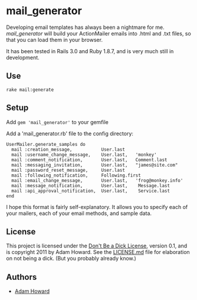 # mail_generator

Developing email templates has always been a nightmare for me. _mail_generator_ will build your ActionMailer emails into .html and .txt files, so that you can load them in your browser.

It has been tested in Rails 3.0 and Ruby 1.8.7, and is very much still in development.

## Use

    rake mail:generate

## Setup

Add `gem 'mail_generator'` to your gemfile

Add a 'mail_generator.rb' file to the config directory:

    UserMailer.generate_samples do
      mail :creation_message,           User.last
      mail :username_change_message,    User.last,   'monkey'
      mail :comment_notification,       User.last,   Comment.last
      mail :messaging_invitation,       User.last,   "james@site.com"
      mail :password_reset_message,     User.last
      mail :following_notification,     Following.first
      mail :email_change_message,       User.last,   'frog@monkey.info'
      mail :message_notification,       User.last,    Message.last
      mail :api_approval_notification,  User.last,    Service.last
    end

I hope this format is fairly self-explanatory. It allows you to specify each of your mailers, each of your email methods, and sample data.



## License

This project is licensed under the [Don't Be a Dick License][0], version 0.1, and is copyright 2011 by Adam Howard. See the [LICENSE.md][0] file for elaboration on not being a dick.  (But you probably already know.)

## Authors

* [Adam Howard](https://github.com/skattyadz)

[0]: http://github.com/skattyadz/mail_generator/blob/master/LICENSE.md
